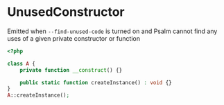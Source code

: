 # UnusedConstructor

Emitted when `--find-unused-code` is turned on and Psalm cannot find any uses of a given private constructor or function

```php
<?php

class A {
    private function __construct() {}

    public static function createInstance() : void {}
}
A::createInstance();
```
